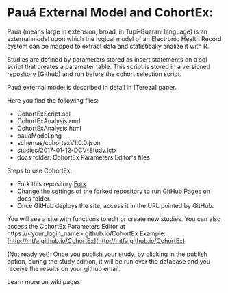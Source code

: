 #  Pauá External Model and CohortEx:  

Paúa (means large in extension, broad, in Tupí-Guaraní language) is an external model upon which the logical model  of an Electronic Health Record system can be mapped to extract data and statistically analize it with R.

Studies are defined by parameters stored as insert statements on a sql script that creates a parameter table. 
This script is stored in a versioned repository (Github) and run before the cohort selection script. 

Pauá external model is described in detail in [Tereza] paper.  

Here you find the following files:  

  - CohortExScript.sql  
  - CohortExAnalysis.rmd
  - CohortExAnalysis.html
  - pauaModel.png
  - schemas/cohortexV1.0.0.json
  - studies/2017-01-12-DCV-Study.jctx
  - docs folder: CohortEx Parameters Editor's files
  
Steps to use CohortEx:

  - Fork this repository [Fork](https://ghbtns.com/github-btn.html?user=MTFA&repo=CohortEx&type=fork&count=true&size=large). 
  - Change the settings of the forked repository to run GitHub Pages on docs folder. 
  - Once GitHub deploys the site, access it in the URL pointed by GitHub. 

You will see a site with functions to edit or create new studies. 
You can also access the CohortEx Parameters Editor at https://<your_login_name>.github.io/CohortEx
Example: [http://mtfa.github.io/CohortEx](http://mtfa.github.io/CohortEx)

(Not ready yet): Once you publish your study, by clicking in the publish option, during the study edition, it will be run over the database and you receive the results on your github email.

Learn more on wiki pages.

